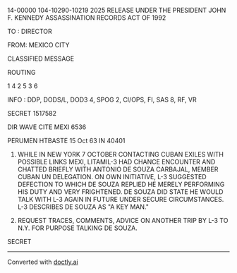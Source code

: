 14-00000
104-10290-10219
2025 RELEASE UNDER THE PRESIDENT JOHN F. KENNEDY ASSASSINATION RECORDS ACT OF 1992

TO : DIRECTOR

FROM: MEXICO CITY

CLASSIFIED MESSAGE

ROUTING

1
4
2
5
3
6

INFO : DDP, DODS/L, DOD3 4, SPOG 2, CI/OPS, FI, SAS 8, RF, VR

SECRET 1517582

DIR WAVE CITE MEXI 6536

PERUMEN HTBASTE 15 Oct 63 IN 40401

1. WHILE IN NEW YORK 7 OCTOBER CONTACTING CUBAN EXILES WITH POSSIBLE LINKS MEXI, LITAMIL-3 HAD CHANCE ENCOUNTER AND CHATTED BRIEFLY WITH ANTONIO DE SOUZA CARBAJAL, MEMBER CUBAN UN DELEGATION. ON OWN INITIATIVE, L-3 SUGGESTED DEFECTION TO WHICH DE SOUZA REPLIED HE MERELY PERFORMING HIS DUTY AND VERY FRIGHTENED. DE SOUZA DID STATE HE WOULD TALK WITH L-3 AGAIN IN FUTURE UNDER SECURE CIRCUMSTANCES. L-3 DESCRIBES DE SOUZA AS "A KEY MAN."

2. REQUEST TRACES, COMMENTS, ADVICE ON ANOTHER TRIP BY L-3 TO N.Y. FOR PURPOSE TALKING DE SOUZA.

SECRET


---
Converted with [doctly.ai](https://doctly.ai)